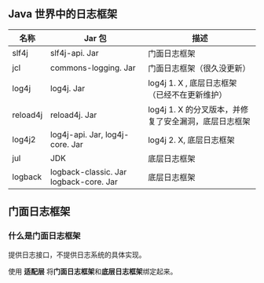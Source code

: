 ## Java 世界中的日志框架
| 名称     | Jar 包                                 | 描述                                                  |
| -------- | -------------------------------------- | ----------------------------------------------------- |
| slf4j    | slf4j-api. Jar                         | 门面日志框架                                          |
| jcl      | commons-logging. Jar                   | 门面日志框架（很久没更新）                            |
| log4j    | log4j. Jar                             | log4j 1. X , 底层日志框架 （已经不在更新维护）                            |
| reload4j | reload4j. Jar                          | log4j 1. X 的分叉版本，并修复了安全漏洞，底层日志框架 |
| log4j2   | log4j-api. Jar, log4j-core. Jar        | log4j 2. X, 底层日志框架                              |
| jul      | JDK                                    | 底层日志框架                                          |
| logback  | logback-classic. Jar logback-core. Jar | 底层日志框架                                                      |

## 门面日志框架
### 什么是门面日志框架
提供日志接口，不提供日志系统的具体实现。


使用 **适配层** 将**门面日志框架**和**底层日志框架**绑定起来。